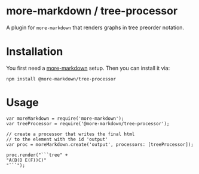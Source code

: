 # more-markdown / tree-processor

A plugin for `more-markdown` that renders graphs in tree preorder notation.

# Installation

You first need a [more-markdown](https://github.com/Welfenlab/more-markdown) setup.
Then you can install it via:

```
npm install @more-markdown/tree-processor
```

# Usage

```
var moreMarkdown = require('more-markdown');
var treeProcessor = require('@more-markdown/tree-processor');

// create a processor that writes the final html
// to the element with the id 'output'
var proc = moreMarkdown.create('output', processors: [treeProcessor]);

proc.render("```tree" +
"A(B(D E(F))C)"
"```");
```
